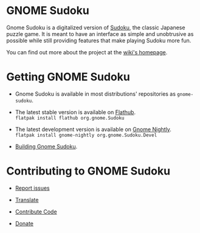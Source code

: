 # GNOME Sudoku

Gnome Sudoku is a digitalized version of [Sudoku](https://en.wikipedia.org/wiki/Sudoku), the classic Japanese puzzle game. It is meant to have an interface as simple and unobtrusive as possible while still providing features that make playing Sudoku more fun.

You can find out more about the project at the [wiki's homepage](https://gitlab.gnome.org/GNOME/gnome-sudoku/-/wikis/home).

# Getting GNOME Sudoku

- Gnome Sudoku is available in most distributions' repositories as `gnome-sudoku`.

- The latest stable version is available on [Flathub](https://flathub.org/apps/org.gnome.Sudoku).  
`flatpak install flathub org.gnome.Sudoku`

- The latest development version is available on [Gnome Nightly](https://nightly.gnome.org/).  
`flatpak install gnome-nightly org.gnome.Sudoku.Devel`

- [Building Gnome Sudoku](https://gitlab.gnome.org/GNOME/gnome-sudoku/-/wikis/build).

# Contributing to GNOME Sudoku

- [Report issues](https://gitlab.gnome.org/GNOME/gnome-sudoku/issues/)

- [Translate](https://l10n.gnome.org/module/gnome-sudoku/)

- [Contribute Code](https://gitlab.gnome.org/GNOME/gnome-sudoku/-/wikis/code)

- [Donate](https://www.gnome.org/donate/)
